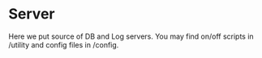 Server
==========

Here we put source of DB and Log servers.
You may find on/off scripts in /utility
and config files in /config.
